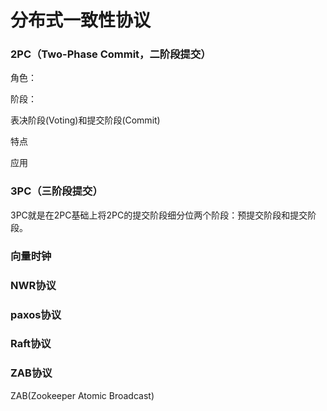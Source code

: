 # 分布式一致性协议







### 2PC（Two-Phase Commit，二阶段提交）



角色：



阶段：

表决阶段(Voting)和提交阶段(Commit)



特点

应用

### 3PC（三阶段提交）

3PC就是在2PC基础上将2PC的提交阶段细分位两个阶段：预提交阶段和提交阶段。



### 向量时钟



### NWR协议



###  paxos协议



### Raft协议



### ZAB协议

ZAB(Zookeeper Atomic Broadcast)